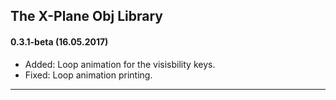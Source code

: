 
The X-Plane Obj Library
---------------------------------------------------------------------------
#### 0.3.1-beta (16.05.2017)

- Added: Loop animation for the visisbility keys.
- Fixed: Loop animation printing.

---------------------------------------------------------------------------